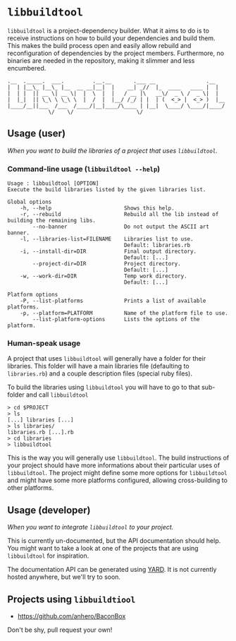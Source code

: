 `libbuildtool`
==============

`libbuildtool` is a project-dependency builder. What it aims to do is to receive
instructions on how to build your dependencies and build them. This makes the
build process open and easily allow rebuild and reconfiguration of dependencies
by the project members. Furthermore, no binaries are needed in the repository,
making it slimmer and less encumbered.

    .__  ._____.  ___.         .__.__       .___ __                .__   
    |  | |__\_ |__\_ |__  __ __|__|  |    __| _//  |_  ____   ____ |  |  
    |  | |  || __ \| __ \|  |  \  |  |   / __ |\   __\/  _ \ /  _ \|  |  
    |  |_|  || \_\ \ \_\ \  |  /  |  |__/ /_/ | |  | (  <_> |  <_> )  |__
    |____/__||___  /___  /____/|__|____/\____ | |__|  \____/ \____/|____/
                 \/    \/                    \/                          


Usage (user)
------------

*When you want to build the libraries of a project that uses `libbuildtool`.*

### Command-line usage (`libbuildtool --help`)

	Usage : libbuildtool [OPTION]
	Execute the build libraries listed by the given libraries list.

	Global options
		-h, --help                       Shows this help.
		-r, --rebuild                    Rebuild all the lib instead of building the remaining libs.
			--no-banner                  Do not output the ASCII art banner.
		-l, --libraries-list=FILENAME    Libraries list to use.
										 Default: libraries.rb
		-i, --install-dir=DIR            Final output directory.
										 Default: [...]
			--project-dir=DIR            Project directory.
										 Default: [...]
		-w, --work-dir=DIR               Temp work directory.
										 Default: [...]

	Platform options
		-P, --list-platforms             Prints a list of available platforms.
		-p, --platform=PLATFORM          Name of the platform file to use.
			--list-platform-options      Lists the options of the platform.

### Human-speak usage

A project that uses `libbuildtool` will generally have a folder for their 
libraries. This folder will have a main libraries file (defaulting to
`libraries.rb`) and a couple description files (special ruby files).

To build the libraries using `libbuildtool` you will have to go to that
sub-folder and call `libbuildtool`

	> cd $PROJECT
	> ls
	[...] libraries [...]
	> ls libraries/
	libraries.rb [...].rb
	> cd libraries
	> libbuildtool

This is the way you will generally use `libbuildtool`. The build instructions
of your project should have more informations about their particular uses of
`libbuildtool`. The project might define some more options for `libbuildtool`
and might have some more platforms configured, allowing cross-building to
other platforms.

Usage (developer)
-----------------

*When you want to integrate `libbuildtool` to your project.*

This is currently un-documented, but the API documentation should help. You
might want to take a look at one of the projects that are using `libbuildtool`
for inspiration.

The documentation API can be generated using [YARD](http://yardoc.org/). It
is not currently hosted anywhere, but we'll try to soon.

Projects using `libbuildtiool`
------------------------------

  * https://github.com/anhero/BaconBox

Don't be shy, pull request your own!
